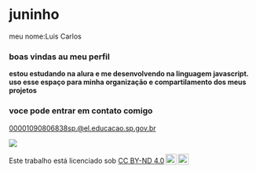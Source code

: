 # juninho

meu nome:Luis Carlos

### boas vindas au meu perfil

 **estou estudando na alura e me desenvolvendo na linguagem javascript.**
 **uso esse espaço para minha organização e compartilamento dos meus projetos**

### voce pode entrar em contato comigo

00001090806838sp.@el.educacao.sp.gov.br

![](https://i.giphy.com/media/v1.Y2lkPTc5MGI3NjExbm9vYWpxMXlhc242c29mbGFpZnIyZXBxZ2RsOTJzZndleXM4ZGk2aiZlcD12MV9pbnRlcm5hbF9naWZfYnlfaWQmY3Q9Zw/zvBuF2oYRErVS/giphy.gif)

<p xmlns:cc="http://creativecommons.org/ns#" >Este trabalho está licenciado sob <a href="https://creativecommons.org/licenses/by-nd/4.0/?ref=chooser-v1" target="_blank" rel="license noopener noreferrer" style="display:inline-block;">CC BY-ND 4.0<img style="height:22px!important;margin-left:3px;vertical-align:text-bottom;" src="https://mirrors.creativecommons.org/presskit/icons/cc.svg?ref=chooser-v1" alt=""><img style="height:22px!important;margin-left:3px;vertical-align:text-bottom;" src="https://mirrors.creativecommons.org/presskit/icons/by.svg?ref=chooser-v1" alt=""><img style="altura:22px!importante;margem-esquerda:3px;alinhamento-vertical:texto-inferior;" src="https://mirrors.creativecommons.org/presskit/icons/nd.svg?ref=chooser-v1" alt=""></a></p>
